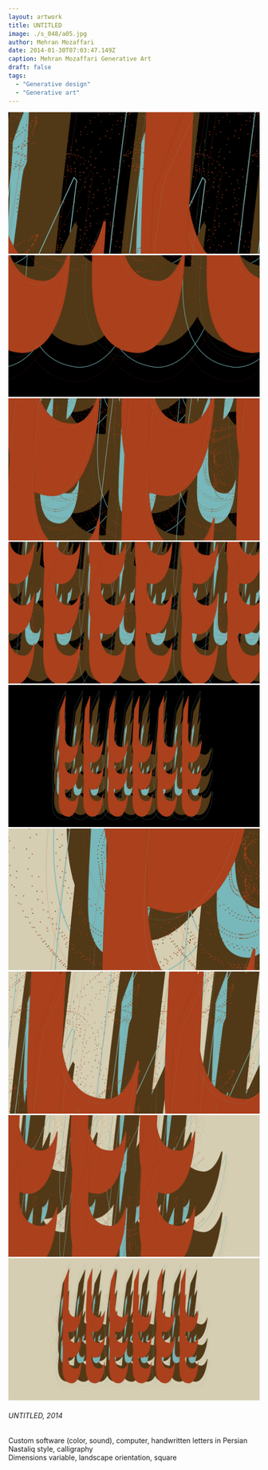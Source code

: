 ```yaml
---
layout: artwork
title: UNTITLED
image: ./s_048/a05.jpg
author: Mehran Mozaffari
date: 2014-01-30T07:03:47.149Z
caption: Mehran Mozaffari Generative Art
draft: false
tags: 
  - "Generative design"
  - "Generative art"
---
```


![UNTITLED - Mehran Mozaffari Generative Art](./s_048/a01.jpg)
![UNTITLED - Mehran Mozaffari Generative Art](./s_048/a02.jpg)
![UNTITLED - Mehran Mozaffari Generative Art](./s_048/a03.jpg)
![UNTITLED - Mehran Mozaffari Generative Art](./s_048/a04.jpg)
![UNTITLED - Mehran Mozaffari Generative Art](./s_048/a05.jpg) 
![UNTITLED - Mehran Mozaffari Generative Art](./s_048/a06.jpg)
![UNTITLED - Mehran Mozaffari Generative Art](./s_048/a07.jpg)
![UNTITLED - Mehran Mozaffari Generative Art](./s_048/a08.jpg)
![UNTITLED - Mehran Mozaffari Generative Art](./s_048/a09.jpg)


###### UNTITLED, 2014
Custom software (color, sound), computer, handwritten letters in Persian Nastaliq style, calligraphy <br>
Dimensions variable, landscape orientation, square